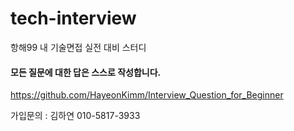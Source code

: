 # tech-interview

항해99 내 기술면접 실전 대비 스터디

#### 모든 질문에 대한 답은 스스로 작성합니다. 

https://github.com/HayeonKimm/Interview_Question_for_Beginner


가입문의 : 김하연 010-5817-3933

